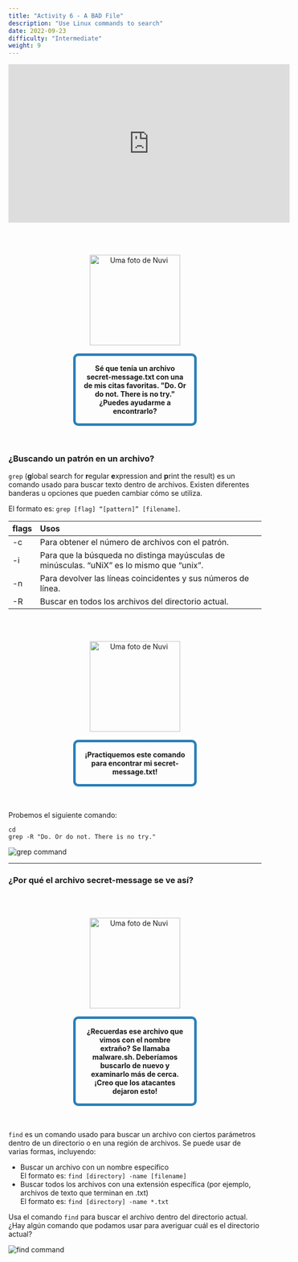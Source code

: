 ```yaml
---
title: "Activity 6 - A BAD File"
description: "Use Linux commands to search"
date: 2022-09-23
difficulty: "Intermediate"
weight: 9
---
```


<p style="text-align: center;"><iframe width="560" height="315" src="https://www.youtube.com/embed/OaXi1GN_93U" frameborder="0" allow="accelerometer; autoplay; clipboard-write; encrypted-media; gyroscope; picture-in-picture" allowfullscreen></iframe></p>

<div style="margin: 1rem;padding: 2rem 2rem;text-align: center;">
    <div style="display: inline-block;padding: 1rem 1rem;vertical-align: middle;">
        <img src="../images/nuvi.PNG?" alt="Uma foto de Nuvi" width="180" height="180" />
    </div>
    <div style="display: inline-block;padding: 1rem 1rem;vertical-align: middle;width:50%;border:5px solid #2980b9;border-radius:10px;font-weight: bold;">
        Sé que tenía un archivo secret-message.txt con una de mis citas favoritas. "Do. Or do not. There is no try." ¿Puedes ayudarme a encontrarlo?
    </div>
</div>

### ¿Buscando un patrón en un archivo?

`grep` (**g**lobal search for **r**egular **e**xpression and **p**rint the result) es un comando usado para buscar texto dentro de archivos. Existen diferentes banderas u opciones que pueden cambiar cómo se utiliza.

El formato es: `grep [flag] “[pattern]” [filename]`.

| flags | Usos                                                              |
| :---- | :---------------------------------------------------------------- |
| -c    | Para obtener el número de archivos con el patrón.                 |
| -i    | Para que la búsqueda no distinga mayúsculas de minúsculas. “uNiX” es lo mismo que “unix”. |
| -n    | Para devolver las líneas coincidentes y sus números de línea.     |
| -R    | Buscar en todos los archivos del directorio actual.               |

<div style="margin: 1rem;padding: 2rem 2rem;text-align: center;">
    <div style="display: inline-block;padding: 1rem 1rem;vertical-align: middle;">
        <img src="../images/nuvi.PNG?" alt="Uma foto de Nuvi" width="180" height="180" />
    </div>
    <div style="display: inline-block;padding: 1rem 1rem;vertical-align: middle;width:50%;border:5px solid #2980b9;border-radius:10px;font-weight: bold;">
        ¡Practiquemos este comando para encontrar mi secret-message.txt!
    </div>
</div>

Probemos el siguiente comando:

```
cd
grep -R "Do. Or do not. There is no try."
```

![grep command](../images/Act6.1.png?classes=border,shadow)

---

### ¿Por qué el archivo secret-message se ve así?

<div style="margin: 1rem;padding: 2rem 2rem;text-align: center;">
    <div style="display: inline-block;padding: 1rem 1rem;vertical-align: middle;">
        <img src="../images/nuvi.PNG?" alt="Uma foto de Nuvi" width="180" height="180" />
    </div>
    <div style="display: inline-block;padding: 1rem 1rem;vertical-align: middle;width:50%;border:5px solid #2980b9;border-radius:10px;font-weight: bold;">
        ¿Recuerdas ese archivo que vimos con el nombre extraño? Se llamaba malware.sh. Deberíamos buscarlo de nuevo y examinarlo más de cerca. ¡Creo que los atacantes dejaron esto!
    </div>
</div>

`find` es un comando usado para buscar un archivo con ciertos parámetros dentro de un directorio o en una región de archivos. Se puede usar de varias formas, incluyendo:

- Buscar un archivo con un nombre específico  
  El formato es: `find [directory] -name [filename]`
- Buscar todos los archivos con una extensión específica (por ejemplo, archivos de texto que terminan en .txt)  
  El formato es: `find [directory] -name *.txt`

Usa el comando `find` para buscar el archivo dentro del directorio actual. ¿Hay algún comando que podamos usar para averiguar cuál es el directorio actual?

![find command](../images/Act6.2.png?classes=border,shadow)